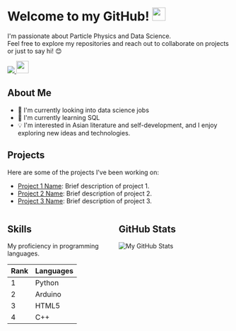 <h1>
  Welcome to my GitHub! 
  <img src="https://media.giphy.com/media/hvRJCLFzcasrR4ia7z/giphy.gif" width="30px"/>
</h1>

I'm passionate about Particle Physics and Data Science. <br>
Feel free to explore my repositories and reach out to collaborate on projects or just to say hi! 😊

<div id="badges">
  <a href="https://www.linkedin.com/in/athavanramalingam/">
    <img src="https://img.shields.io/badge/LinkedIn-blue?logo=linkedin&logoColor=white&style=for-the-badge"/>
  </a> 

  <img src="https://komarev.com/ghpvc/?username=gitavan&style=flat-square&color=blue" alt="" style="height: 28px; width: auto;" />
</div>




## About Me

- 💼 I'm currently looking into data science jobs
- 🌱 I'm currently learning SQL
- 💡 I'm interested in Asian literature and self-development, and I enjoy exploring new ideas and technologies.

## Projects

Here are some of the projects I've been working on:

- [Project 1 Name](link-to-project-1): Brief description of project 1.
- [Project 2 Name](link-to-project-2): Brief description of project 2.
- [Project 3 Name](link-to-project-3): Brief description of project 3.

<div style="display: flex; flex-direction: row;">
  <div style="flex: 1;">
    <h2>Skills</h2>
    <p>My proficiency in programming languages.</p>
    <table>
      <thead>
        <tr>
          <th>Rank</th>
          <th>Languages</th>
        </tr>
      </thead>
      <tbody>
        <tr>
          <td>1</td>
          <td>Python</td>
        </tr>
        <tr>
          <td>2</td>
          <td>Arduino</td>
        </tr>
        <tr>
          <td>3</td>
          <td>HTML5</td>
        </tr>
        <tr>
          <td>4</td>
          <td>C++</td>
        </tr>
      </tbody>
    </table>
  </div>
  <div style="flex: 1;">
    <h2>GitHub Stats</h2>
    <img src="https://github-readme-stats.vercel.app/api?username=gitavan&show_icons=true&theme=radical" alt="My GitHub Stats" />
  </div>
</div>

